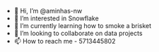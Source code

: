 - 👋 Hi, I’m @aminhas-nw
- 👀 I’m interested in Snowflake
- 🌱 I’m currently learning how to smoke a brisket 
- 💞️ I’m looking to collaborate on data projects
- 📫 How to reach me - 5713445802

<!---
aminhas-nw/aminhas-nw is a ✨ special ✨ repository because its `README.md` (this file) appears on your GitHub profile.
You can click the Preview link to take a look at your changes.
--->
